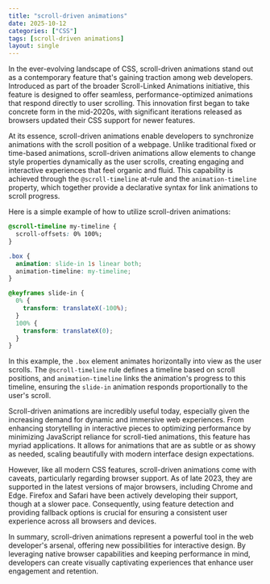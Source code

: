 ```yaml
---
title: "scroll-driven animations"
date: 2025-10-12
categories: ["CSS"]
tags: [scroll-driven animations]
layout: single
---
```


In the ever-evolving landscape of CSS, scroll-driven animations stand out as a contemporary feature that's gaining traction among web developers. Introduced as part of the broader Scroll-Linked Animations initiative, this feature is designed to offer seamless, performance-optimized animations that respond directly to user scrolling. This innovation first began to take concrete form in the mid-2020s, with significant iterations released as browsers updated their CSS support for newer features.

At its essence, scroll-driven animations enable developers to synchronize animations with the scroll position of a webpage. Unlike traditional fixed or time-based animations, scroll-driven animations allow elements to change style properties dynamically as the user scrolls, creating engaging and interactive experiences that feel organic and fluid. This capability is achieved through the `@scroll-timeline` at-rule and the `animation-timeline` property, which together provide a declarative syntax for link animations to scroll progress.

Here is a simple example of how to utilize scroll-driven animations:

```css
@scroll-timeline my-timeline {
  scroll-offsets: 0% 100%;
}

.box {
  animation: slide-in 1s linear both;
  animation-timeline: my-timeline;
}

@keyframes slide-in {
  0% {
    transform: translateX(-100%);
  }
  100% {
    transform: translateX(0);
  }
}
```

In this example, the `.box` element animates horizontally into view as the user scrolls. The `@scroll-timeline` rule defines a timeline based on scroll positions, and `animation-timeline` links the animation's progress to this timeline, ensuring the `slide-in` animation responds proportionally to the user's scroll.

Scroll-driven animations are incredibly useful today, especially given the increasing demand for dynamic and immersive web experiences. From enhancing storytelling in interactive pieces to optimizing performance by minimizing JavaScript reliance for scroll-tied animations, this feature has myriad applications. It allows for animations that are as subtle or as showy as needed, scaling beautifully with modern interface design expectations.

However, like all modern CSS features, scroll-driven animations come with caveats, particularly regarding browser support. As of late 2023, they are supported in the latest versions of major browsers, including Chrome and Edge. Firefox and Safari have been actively developing their support, though at a slower pace. Consequently, using feature detection and providing fallback options is crucial for ensuring a consistent user experience across all browsers and devices.

In summary, scroll-driven animations represent a powerful tool in the web developer's arsenal, offering new possibilities for interactive design. By leveraging native browser capabilities and keeping performance in mind, developers can create visually captivating experiences that enhance user engagement and retention.
